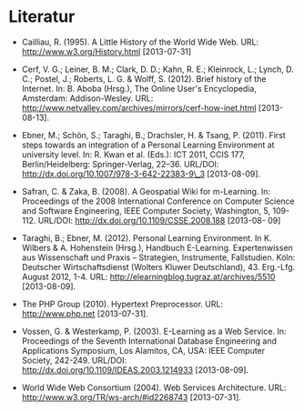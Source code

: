 # Literatur

- Cailliau, R. (1995). A Little History of the World Wide Web. URL: http://www.w3.org/History.html \[2013-07-31]

- Cerf, V. G.; Leiner, B. M.; Clark, D. D.; Kahn, R. E.; Kleinrock, L.; Lynch, D. C.; Postel, J.; Roberts, L. G. &amp; Wolff, S. (2012). Brief history of the Internet. In: B. Aboba (Hrsg.), The Online User's Encyclopedia, Amsterdam: Addison-Wesley. URL: http://www.netvalley.com/archives/mirrors/cerf-how-inet.html \[2013-08-13].

- Ebner, M.; Schön, S.; Taraghi, B.; Drachsler, H. &amp; Tsang, P. (2011). First steps towards an integration of a Personal Learning Environment at university level. In: R. Kwan et al. (Eds.): ICT 2011, CCIS 177, Berlin/Heidelberg: Springer-Verlag, 22–36. URL/DOI: http://dx.doi.org/10.1007/978-3-642-22383-9\_3 \[2013-08-09].

- Safran, C. &amp; Zaka, B. (2008). A Geospatial Wiki for m-Learning. In: Proceedings of the 2008 International Conference on Computer Science and Software Engineering, IEEE Computer Society, Washington, 5, 109-112. URL/DOI: http://dx.doi.org/10.1109/CSSE.2008.188 \[2013-08- 09]

- Taraghi, B.; Ebner, M. (2012). Personal Learning Environment. In K. Wilbers &amp; A. Hohenstein (Hrsg.), Handbuch E-Learning. Expertenwissen aus Wissenschaft und Praxis – Strategien, Instrumente, Fallstudien. Köln: Deutscher Wirtschaftsdienst (Wolters Kluwer Deutschland), 43. Erg.-Lfg. August 2012, 1-4. URL: http://elearningblog.tugraz.at/archives/5510 \[2013-08-09].

- The PHP Group (2010). Hypertext Preprocessor. URL: http://www.php.net \[2013-07-31].

- Vossen, G. &amp; Westerkamp, P. (2003). E-Learning as a Web Service. In: Proceedings of the Seventh International Database Engineering and Applications Symposium, Los Alamitos, CA, USA: IEEE Computer Society, 242-249. URL/DOI: http://dx.doi.org/10.1109/IDEAS.2003.1214933 \[2013-08-09].

- World Wide Web Consortium (2004). Web Services Architecture. URL: http://www.w3.org/TR/ws-arch/#id2268743 \[2013-07-31].
